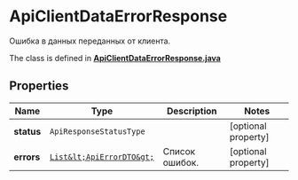 

# ApiClientDataErrorResponse

Ошибка в данных переданных от клиента.

The class is defined in **[ApiClientDataErrorResponse.java](../../src/main/java/org/openapitools/model/ApiClientDataErrorResponse.java)**

## Properties

Name | Type | Description | Notes
------------ | ------------- | ------------- | -------------
**status** | `ApiResponseStatusType` |  |  [optional property]
**errors** | [`List&lt;ApiErrorDTO&gt;`](ApiErrorDTO.md) | Список ошибок. |  [optional property]




